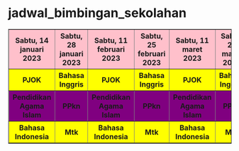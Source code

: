 # jadwal_bimbingan_sekolahan

<!DOCTYPE html>
<html>
<head>

<title>Tugas</title>
</head>
<body>
<table border="1">
<tr style = "background-color: pink;">
    <th>Sabtu, 14 januari 2023</th>
    <th>Sabtu, 28 januari 2023</th>
    <th>Sabtu, 11 februari 2023</th>
    <th>Sabtu, 25 februari 2023</th>
    <th>Sabtu, 11 maret 2023</th>
    <th>Sabtu, 25 maret 2023</th>
    <th>Sabtu, 11 april 2023</th>
</tr>
<tr style="background-color: yellow;">
    <th>PJOK</th>
    <th>Bahasa Inggris</th>
    <th>PJOK</th>
    <th>Bahasa Inggris</th>
    <th>PJOK</th>
    <th>Bahasa Inggris</th>
    <th>PJOK</th>
</tr>
<tr style="background-color: purple;">
    <th>Pendidikan Agama Islam</th>
    <th>PPkn</th>
    <th>Pendidikan Agama Islam</th>
    <th>PPkn</th>
    <th>Pendidikan Agama Islam</th>
    <th>PPkn</th>
    <th>Pendidikan Agama Islam</th>
</tr>
<tr style="background-color: yellow;">
    <th>Bahasa Indonesia</th>
    <th>Mtk</th>
    <th>Bahasa Indonesia</th>
    <th>Mtk</th>
    <th>Bahasa Indonesia</th>
    <th>Mtk</th>
    <th>Bahasa Indonesia</th>
</tr>
<tr>



